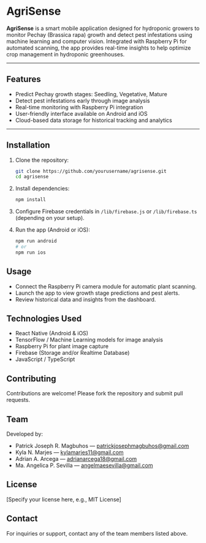 # AgriSense

**AgriSense** is a smart mobile application designed for hydroponic growers to monitor Pechay (Brassica rapa) growth and detect pest infestations using machine learning and computer vision. Integrated with Raspberry Pi for automated scanning, the app provides real-time insights to help optimize crop management in hydroponic greenhouses.

---

## Features

- Predict Pechay growth stages: Seedling, Vegetative, Mature  
- Detect pest infestations early through image analysis  
- Real-time monitoring with Raspberry Pi integration  
- User-friendly interface available on Android and iOS  
- Cloud-based data storage for historical tracking and analytics

---

## Installation

1. Clone the repository:  
   ```bash
   git clone https://github.com/yourusername/agrisense.git
   cd agrisense

2. Install dependencies:
   ```bash
   npm install

3. Configure Firebase credentials in `/lib/firebase.js` or `/lib/firebase.ts` (depending on your setup).

4. Run the app (Android or iOS):
   ```bash
   npm run android
   # or
   npm run ios

## Usage

- Connect the Raspberry Pi camera module for automatic plant scanning.  
- Launch the app to view growth stage predictions and pest alerts.  
- Review historical data and insights from the dashboard.

## Technologies Used

- React Native (Android & iOS)  
- TensorFlow / Machine Learning models for image analysis  
- Raspberry Pi for plant image capture  
- Firebase (Storage and/or Realtime Database)  
- JavaScript / TypeScript

## Contributing

Contributions are welcome! Please fork the repository and submit pull requests.

## Team

Developed by:  
- Patrick Joseph R. Magbuhos — [patrickjosephmagbuhos@gmail.com](mailto:patrickjosephmagbuhos@gmail.com)  
- Kyla N. Marjes — [kylamarjes11@gmail.com](mailto:kylamarjes11@gmail.com)  
- Adrian A. Arcega — [adrianarcega18@gmail.com](mailto:adrianarcega18@gmail.com)  
- Ma. Angelica P. Sevilla — [angelmaesevilla@gmail.com](mailto:angelmaesevilla@gmail.com)

## License

[Specify your license here, e.g., MIT License]

## Contact

For inquiries or support, contact any of the team members listed above.
